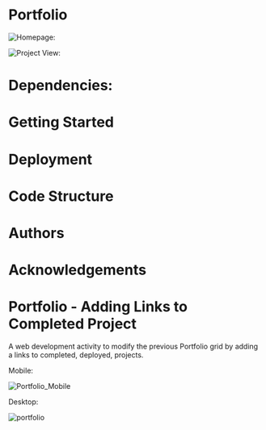 # Portfolio


![Homepage:]()

![Project View:]()

# Dependencies:


# Getting Started


# Deployment


# Code Structure


# Authors


# Acknowledgements

# Portfolio - Adding Links to Completed Project

A web development activity to modify the previous Portfolio grid by adding a links to completed, deployed, projects.  

Mobile:

![Portfolio_Mobile](images/portfolio_mobile_projects.jpeg)

Desktop:

![portfolio](images/portfolio_desktop_projects.jpeg)